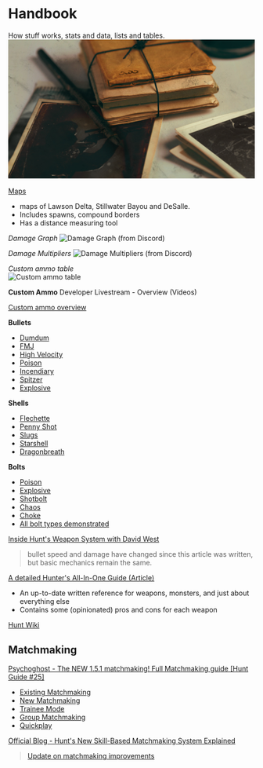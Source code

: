 # Handbook
How stuff works, stats and data, lists and tables. 
![Handbook](/assets/img/blogs/Blog_huntshowdown.com_1920_x_108031.jpg)

[Maps](https://hunt-map.info/)
* maps of Lawson Delta, Stillwater Bayou and DeSalle. 
* Includes spawns, compound borders
* Has a distance measuring tool

*Damage Graph*
![Damage Graph](https://media.discordapp.net/attachments/350202864242655234/692790654593400903/projectile_drop_new.png?width=1348&height=843) (from Discord)

*Damage Multipliers*
![Damage Multipliers](https://media.discordapp.net/attachments/350202864242655234/692799272017461315/27.jpg?width=1499&height=843) (from Discord)

*Custom ammo table*  
![Custom ammo table](https://i.imgur.com/2PmOI0v.png)


**Custom Ammo**
Developer Livestream - Overview (Videos)

[Custom ammo overview](https://youtu.be/UNHUXXlkOjo?t=1349)

**Bullets**

* [Dumdum](https://youtu.be/UNHUXXlkOjo?t=2603)
* [FMJ](https://youtu.be/UNHUXXlkOjo?t=2957)
* [High Velocity](https://youtu.be/UNHUXXlkOjo?t=3320)
* [Poison](https://youtu.be/UNHUXXlkOjo?t=3524)
* [Incendiary](https://youtu.be/UNHUXXlkOjo?t=3909)
* [Spitzer](https://youtu.be/UNHUXXlkOjo?t=4593)
* [Explosive](https://youtu.be/UNHUXXlkOjo?t=4984)

**Shells**

* [Flechette](https://youtu.be/UNHUXXlkOjo?t=5327)
* [Penny Shot](https://youtu.be/UNHUXXlkOjo?t=5628)
* [Slugs](https://youtu.be/UNHUXXlkOjo?t=5922)
* [Starshell](https://youtu.be/UNHUXXlkOjo?t=6505)
* [Dragonbreath](https://youtu.be/UNHUXXlkOjo?t=6705)

**Bolts**

* [Poison](https://youtu.be/UNHUXXlkOjo?t=7026)
* [Explosive](https://youtu.be/UNHUXXlkOjo?t=7116)
* [Shotbolt](https://youtu.be/UNHUXXlkOjo?t=7145)
* [Chaos](https://youtu.be/UNHUXXlkOjo?t=7159)
* [Choke](https://youtu.be/UNHUXXlkOjo?t=7262)
* [All bolt types demonstrated](https://youtu.be/UNHUXXlkOjo?t=7262)

[Inside Hunt's Weapon System with David West](https://www.huntshowdown.com/news/inside-hunt-s-weapon-system-with-david-west)
> bullet speed and damage have changed since this article was written, but basic mechanics remain the same. 

[A detailed Hunter's All-In-One Guide (Article)](https://steamcommunity.com/sharedfiles/filedetails/?id=1443266818)

* An up-to-date written reference for weapons, monsters, and just about everything else
* Contains some (opinionated) pros and cons for each weapon 


[Hunt Wiki](https://huntshowdown.fandom.com/wiki/Hunt:_Showdown_Wiki)

## Matchmaking

[Psychoghost - The NEW 1.5.1 matchmaking! Full Matchmaking guide [Hunt Guide #25]](https://youtu.be/MaDUrJBzQ9g)
* [Existing Matchmaking](https://youtu.be/MaDUrJBzQ9g?t=60)
* [New Matchmaking](https://youtu.be/MaDUrJBzQ9g?t=216)
* [Trainee Mode](https://youtu.be/MaDUrJBzQ9g?t=4644)
* [Group Matchmaking](https://youtu.be/MaDUrJBzQ9g?t=616)
* [Quickplay](https://youtu.be/MaDUrJBzQ9g?t=820)

[Official Blog - Hunt's New Skill-Based Matchmaking System Explained](https://www.huntshowdown.com/news/hunt-s-new-skill-based-matchmaking-system-explained)
> [Update on matchmaking improvements](https://www.huntshowdown.com/news/update-on-matchmaking-improvements)
